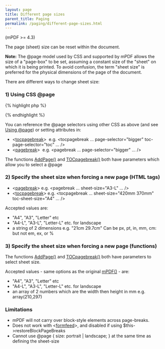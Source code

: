 ```yaml
---
layout: page
title: Different page sizes
parent_title: Paging
permalink: /paging/different-page-sizes.html
---
```


<div id="bpmbook" class="bpmbook" style="direction:ltr;">
<div class="topic_user_field">
<div id="U0">
<p>(mPDF &gt;= 4.3)</p>
<p>The page (sheet) size can be reset within the document.</p>

<div class="alert alert-info" role="alert"><b>Note:</b> The @page model used by CSS and supported by mPDF allows the size of a "page-box" to be set,&nbsp;assuming a constant size of the "sheet" on which it is being printed. To avoid confusion, the term "sheet size" is preferred for the physical dimensions of the page of the document.</div>
<p>There are different ways to change sheet size:</p>
<h3>1) Using CSS @page</h3>

{% highlight php %}
<style>

@page { sheet-size: A3-L; }

@page bigger { sheet-size: 420mm 370mm; }

@page toc { sheet-size: A4; }

h1.bigsection {

        page-break-before: always;

        page: bigger;

}

</style>
{% endhighlight %}

<p>You can reference the @page selectors using other CSS as above (and see <a href="{{ "/paging/using-page.html" | prepend: site.baseurl }}">Using @page</a>) or setting attributes in:</p>
<ul>
<li>&lt;<a href="{{ "/reference/html-control-tags/tocpagebreak.html" | prepend: site.baseurl }}">tocpagebreak</a>&gt;&nbsp; e.g. &lt;tocpagebreak ... page-selector="bigger" toc-page-selector="toc" ... /&gt;</li>
<li>&lt;<a href="{{ "/reference/html-control-tags/pagebreak.html" | prepend: site.baseurl }}">pagebreak</a>&gt;&nbsp; e.g. &lt;pagebreak ... page-selector="bigger" ... /&gt;</li>
</ul>
<p>The functions <a href="{{ "/reference/mpdf-functions/addpage.html" | prepend: site.baseurl }}">AddPage()</a> and <a href="{{ "/reference/mpdf-functions/tocpagebreak.html" | prepend: site.baseurl }}">TOCpagebreak()</a> both have parameters which allow you to select a @page</p>
<h3>2) Specify the sheet size when forcing a new page (HTML tags)

</h3>
<ul>
<li>&lt;<a href="{{ "/reference/html-control-tags/pagebreak.html" | prepend: site.baseurl }}">pagebreak</a>&gt; e.g. &lt;pagebreak ... sheet-size="A3-L" ... /&gt;</li>
<li>&lt;<a href="{{ "/reference/html-control-tags/tocpagebreak.html" | prepend: site.baseurl }}">tocpagebreak</a>&gt; e.g. &lt;tocpagebreak ... sheet-size="420mm 370mm" toc-sheet-size="A4" ... /&gt;</li>
</ul>
<p>Accepted values are:</p>
<ul>
<li>"A4", "A3", "Letter" etc</li>
<li>"A4-L", "A3-L", "Letter-L" etc. for landscape</li>
<li>a string of 2 dimensions e.g. "21cm 29.7cm" Can be px, pt, in, mm, cm: but not em, ex, or %</li>
</ul>
<h3>3) Specify the sheet size when forcing a new page (functions)</h3>
<p>The functions <a href="{{ "/reference/mpdf-functions/addpage.html" | prepend: site.baseurl }}">AddPage()</a> and <a href="{{ "/reference/mpdf-functions/tocpagebreak.html" | prepend: site.baseurl }}">TOCpagebreak()</a> both have parameters to select sheet size.</p>
<p>Accepted values - same options as the original <a href="{{ "/reference/mpdf-functions/mpdf.html" | prepend: site.baseurl }}">mPDF()</a> - are:</p>
<ul>
<li>"A4", "A3", "Letter" etc</li>
<li>"A4-L", "A3-L", "Letter-L" etc. for landscape</li>
<li>an array of 2 numbers which are the width then height in mm e.g. array(210,297)</li>
</ul>
<h3>Limitations</h3>
<ul>
<li>mPDF will not carry over block-style elements across page-breaks.</li>
<li>Does not work with &lt;<a href="{{ "/reference/html-control-tags/formfeed.html" | prepend: site.baseurl }}">formfeed</a>&gt;, and disabled if using $this-&gt;restoreBlockPageBreaks</li>
<li>Cannot use @page { size: portrait | landscape; } at the same time as defining the sheet-size</li>
</ul>
<p>&nbsp;</p>
</div>
</div>

